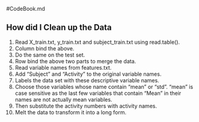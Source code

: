 #CodeBook.md
## How did I Clean up the Data
1. Read X_train.txt, y_train.txt and subject_train.txt using read.table().
2. Column bind the above.
3. Do the same on the test set.
4. Row bind the above two parts to merge the data.
5. Read variable names from features.txt.
6. Add “Subject” and “Activity” to the original variable names.
7. Labels the data set with these descriptive variable names.
8. Choose those variables whose name contain “mean” or “std”. “mean” is case sensitive as the last few variables that contain “Mean” in their names are not actually mean variables.
9. Then substitute the activity numbers with activity names.
10. Melt the data to transform it into a long form.

